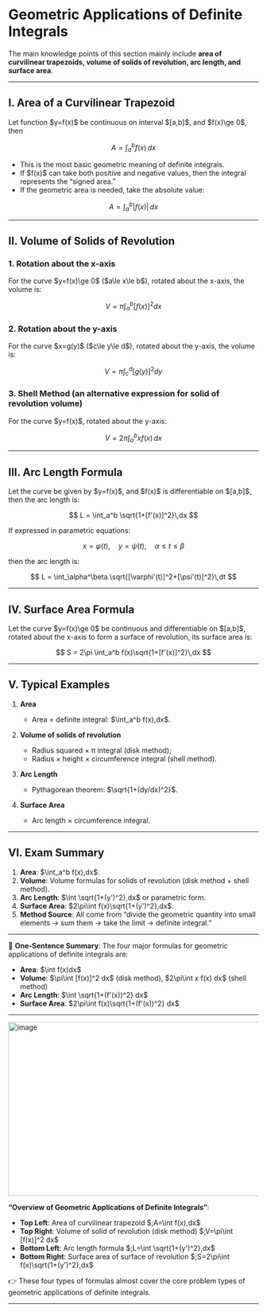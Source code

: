 

# Geometric Applications of Definite Integrals

The main knowledge points of this section mainly include **area of curvilinear trapezoids, volume of solids of revolution, arc length, and surface area**.

---

## I. Area of a Curvilinear Trapezoid

Let function \$y=f(x)\$ be continuous on interval $\[a,b]\$, and \$f(x)\ge 0\$, then

$$
A = \int_a^b f(x)\,dx
$$

* This is the most basic geometric meaning of definite integrals.
* If \$f(x)\$ can take both positive and negative values, then the integral represents the “signed area.”
* If the geometric area is needed, take the absolute value:

$$
A=\int_a^b |f(x)|\,dx
$$

---

## II. Volume of Solids of Revolution

### 1. Rotation about the **x-axis**

For the curve \$y=f(x)\ge 0\$ (\$a\le x\le b\$), rotated about the x-axis, the volume is:

$$
V = \pi \int_a^b [f(x)]^2 dx
$$

### 2. Rotation about the **y-axis**

For the curve \$x=g(y)\$ (\$c\le y\le d\$), rotated about the y-axis, the volume is:

$$
V = \pi \int_c^d [g(y)]^2 dy
$$

### 3. Shell Method (an alternative expression for solid of revolution volume)

For the curve \$y=f(x)\$, rotated about the y-axis:

$$
V = 2\pi \int_a^b x f(x)\,dx
$$

---

## III. Arc Length Formula

Let the curve be given by \$y=f(x)\$, and \$f(x)\$ is differentiable on $\[a,b]\$, then the arc length is:

$$
L = \int_a^b \sqrt{1+[f'(x)]^2}\,dx
$$

If expressed in parametric equations:

$$
x=\varphi(t),\quad y=\psi(t),\quad \alpha \le t \le \beta
$$

then the arc length is:

$$
L = \int_\alpha^\beta \sqrt{[\varphi'(t)]^2+[\psi'(t)]^2}\,dt
$$

---

## IV. Surface Area Formula

Let the curve \$y=f(x)\ge 0\$ be continuous and differentiable on $\[a,b]\$, rotated about the x-axis to form a surface of revolution, its surface area is:

$$
S = 2\pi \int_a^b f(x)\sqrt{1+[f'(x)]^2}\,dx
$$

---

## V. Typical Examples

1. **Area**

   * Area = definite integral: \$\int\_a^b f(x),dx\$.
2. **Volume of solids of revolution**

   * Radius squared × π integral (disk method);
   * Radius × height × circumference integral (shell method).
3. **Arc Length**

   * Pythagorean theorem: \$\sqrt{1+(dy/dx)^2}\$.
4. **Surface Area**

   * Arc length × circumference integral.

---

## VI. Exam Summary

1. **Area**: \$\int\_a^b f(x),dx\$.
2. **Volume**: Volume formulas for solids of revolution (disk method + shell method).
3. **Arc Length**: \$\int \sqrt{1+(y')^2},dx\$ or parametric form.
4. **Surface Area**: \$2\pi\int f(x)\sqrt{1+(y')^2},dx\$.
5. **Method Source**: All come from “divide the geometric quantity into small elements → sum them → take the limit → definite integral.”

---

📌 **One-Sentence Summary**:
The four major formulas for geometric applications of definite integrals are:

* **Area**: \$\int f(x)dx\$
* **Volume**: \$\pi\int \[f(x)]^2 dx\$ (disk method), \$2\pi\int x f(x) dx\$ (shell method)
* **Arc Length**: \$\int \sqrt{1+(f'(x))^2} dx\$
* **Surface Area**: \$2\pi\int f(x)\sqrt{1+(f'(x))^2} dx\$

---

<img width="600" height="350" alt="image" src="https://github.com/user-attachments/assets/2e4e33fe-ac97-4e98-a9da-e7be16cfe00d" />

**“Overview of Geometric Applications of Definite Integrals”**:

* **Top Left**: Area of curvilinear trapezoid \$;A=\int f(x),dx\$
* **Top Right**: Volume of solid of revolution (disk method) \$;V=\pi\int \[f(x)]^2 dx\$
* **Bottom Left**: Arc length formula \$;L=\int \sqrt{1+(y')^2},dx\$
* **Bottom Right**: Surface area of surface of revolution \$;S=2\pi\int f(x)\sqrt{1+(y')^2},dx\$

👉 These four types of formulas almost cover the core problem types of geometric applications of definite integrals.

---


